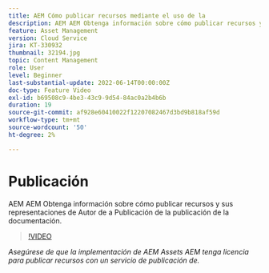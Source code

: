 ```yaml
---
title: AEM Cómo publicar recursos mediante el uso de la
description: AEM AEM Obtenga información sobre cómo publicar recursos y sus representaciones de Autor de a Publicación de la publicación de la documentación.
feature: Asset Management
version: Cloud Service
jira: KT-330932
thumbnail: 32194.jpg
topic: Content Management
role: User
level: Beginner
last-substantial-update: 2022-06-14T00:00:00Z
doc-type: Feature Video
exl-id: b69508c9-4be3-43c9-9d54-84ac0a2b4b6b
duration: 19
source-git-commit: af928e60410022f12207082467d3bd9b818af59d
workflow-type: tm+mt
source-wordcount: '50'
ht-degree: 2%

---
```


# Publicación

AEM AEM Obtenga información sobre cómo publicar recursos y sus representaciones de Autor de a Publicación de la publicación de la documentación.

>[!VIDEO](https://video.tv.adobe.com/v/330932?quality=12&learn=on)

_Asegúrese de que la implementación de AEM Assets AEM tenga licencia para publicar recursos con un servicio de publicación de._
